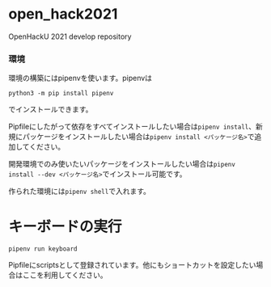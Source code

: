 # open_hack2021
OpenHackU 2021 develop repository

### 環境

環境の構築にはpipenvを使います。pipenvは

```
python3 -m pip install pipenv
```

でインストールできます。

Pipfileにしたがって依存をすべてインストールしたい場合は`pipenv install`、新規にパッケージをインストールしたい場合は`pipenv install <パッケージ名>`で追加してください。

開発環境でのみ使いたいパッケージをインストールしたい場合は`pipenv install --dev <パッケージ名>`でインストール可能です。

作られた環境には`pipenv shell`で入れます。

# キーボードの実行

```
pipenv run keyboard
```

Pipfileにscriptsとして登録されています。他にもショートカットを設定したい場合はここを利用してください。